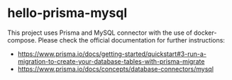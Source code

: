 # hello-prisma-mysql

This project uses Prisma and MySQL connector with the use of docker-compose. Please check the official documentation for further instructions:
- https://www.prisma.io/docs/getting-started/quickstart#3-run-a-migration-to-create-your-database-tables-with-prisma-migrate
- https://www.prisma.io/docs/concepts/database-connectors/mysql
